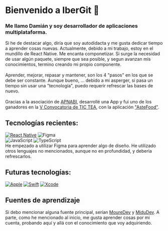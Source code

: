 # Bienvenido a IberGit :vulcan_salute:
### Me llamo Damián y soy desarrollador de aplicaciones multiplataforma.
Si he de destacar algo, diría que soy autodidacta y me gusta dedicar tiempo a aprender cosas nuevas. Actualmente, debido a mi trabajo, estoy en el mundillo de React Native.
Me encanta componetizar. Si surge la necesidad de usar algún paquete, siempre que sea posible, y segun avanzan mis conocimientos, termino creando mi propio componente.
</br></br>
Aprender, mejorar, repasar y mantener, son los 4 "pasos" en los que se debe ser constante. Aunque bueno, ... debido a mi asperger, si pasa un tiempo sin usar una "tecnología", puedo requerir refrescar las bases de nuevo.
</br></br>
Gracias a la asociación de [APNABI](https://www.apnabi.eus), desarrollé una App y fui uno de los ganadores en la [V Convocatoria de TIC TEA](https://fundacionorange.es/junto-al-autismo/convocatorias-de-proyectos/convocatoria-tic-tea/), con la aplicación ["AsteFood"](https://www.apnabi.eus/astefood-aplicacion-para-el-apoyo-a-la-vida-independiente-de-las-personas-con-tea-premiada-por-la-fundacion-orange-y-autismo-espana).
</br>

## Tecnologías recientes:
[![React Native](https://img.shields.io/badge/react_native-%2320232a.svg?style=for-the-badge&logo=react&logoColor=white&labelColor=101010)]()
![Figma](https://img.shields.io/badge/figma-%23F24E1E.svg?style=for-the-badge&logo=figma&logoColor=white&labelColor=101010)
</br>
![JavaScript](https://img.shields.io/badge/javascript-%23323330.svg?style=for-the-badge&logo=javascript&logoColor=white&labelColor=101010)
![TypeScript](https://img.shields.io/badge/typescript-%23007ACC.svg?style=for-the-badge&logo=typescript&logoColor=white&labelColor=101010)
</br>
He empezado a utilizar Figma para aprender algo de diseño.
He utilizado otros lenguajes no mencionados, aunque no en profundidad, y deberia refrescarlos.
## Futuras tecnologías:
[![Apple](https://img.shields.io/badge/iOS-999999?style=for-the-badge&logo=apple&logoColor=white&labelColor=101010)]()
[![Swift](https://img.shields.io/badge/Swift-FA7343?style=for-the-badge&logo=swift&logoColor=white&labelColor=101010)]()
[![Xcode](https://img.shields.io/badge/Xcode-1575F9?style=for-the-badge&logo=xcode&logoColor=white&labelColor=101010)]()
</br>
<!---
[![Android](https://img.shields.io/badge/Android-3DDC84?style=for-the-badge&logo=android&logoColor=white&labelColor=101010)]()
[![Kotlin](https://img.shields.io/badge/Kotlin-0095D5?style=for-the-badge&logo=kotlin&logoColor=white&labelColor=101010)]()
[![Android_Studio](https://img.shields.io/badge/Android_Studio-3DDC84?style=for-the-badge&logo=android-studio&logoColor=white&labelColor=101010)]()
</br>
![Astro](https://img.shields.io/badge/astro-%232C2052.svg?style=for-the-badge&logo=astro&logoColor=white&labelColor=101010)
[![Python](https://img.shields.io/badge/Python-yellow?style=for-the-badge&logo=python&logoColor=white&labelColor=101010)]()
-->

## Fuentes de aprendizaje
Si debo mencionar alguna fuente principal, serían [MoureDev](https://moure.dev/) y [MiduDev](https://midu.dev/). A parte, como he mencionado al inicio, me gusta aprender cosas por mi cuenta, probando aquí y allá con el conocimiento que voy adquiriendo.
